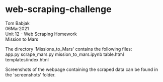 # web-scraping-challenge

Tom Babjak   
06Mar2021   
Unit 12 - Web Scraping Homework    
Mission to Mars   

The directory 'Missions_to_Mars' contains the following files:   
    app.py
    scrape_mars.py
    mission_to_mars.ipynb
    table.html
    templates/index.html
    
Screenshots of the webpage containing the scraped data can be found in the 'screenshots' folder.
